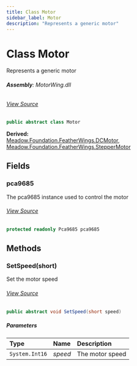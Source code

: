 ```yaml
---
title: Class Motor
sidebar_label: Motor
description: "Represents a generic motor"
---
```

# Class Motor
Represents a generic motor

###### **Assembly**: MotorWing.dll
###### [View Source](https://github.com/WildernessLabs/Meadow.Foundation.FeatherWings.git/blob/main/Source/MotorWing/Driver/Motor.cs#L8)
```csharp title="Declaration"
public abstract class Motor
```
**Derived:**  
[Meadow.Foundation.FeatherWings.DCMotor](../Meadow.Foundation.FeatherWings/DCMotor), [Meadow.Foundation.FeatherWings.StepperMotor](../Meadow.Foundation.FeatherWings/StepperMotor)

## Fields
### pca9685
The pca9685 instance used to control the motor
###### [View Source](https://github.com/WildernessLabs/Meadow.Foundation.FeatherWings.git/blob/main/Source/MotorWing/Driver/Motor.cs#L13)
```csharp title="Declaration"
protected readonly Pca9685 pca9685
```
## Methods
### SetSpeed(short)
Set the motor speed
###### [View Source](https://github.com/WildernessLabs/Meadow.Foundation.FeatherWings.git/blob/main/Source/MotorWing/Driver/Motor.cs#L28)
```csharp title="Declaration"
public abstract void SetSpeed(short speed)
```

##### Parameters

| Type | Name | Description |
|:--- |:--- |:--- |
| `System.Int16` | *speed* | The motor speed |

